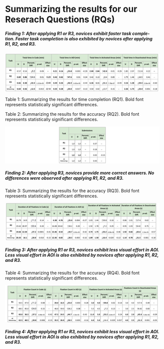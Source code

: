 # Summarizing the results for our Reserach Questions (RQs)

##### Finding 1: After applying R1 or R3, novices exhibit faster task comple- tion. Faster task completion is also exhibited by novices after applying R1, R2, and R3.

<p align="center">
  <img src="https://github.com/josealdo/EMSE20-ifdefs-with-eye-tracking/blob/master/Results/Tables/RQ1.png" width="700" title="hover text">
</p>Table 1: Summarizing the results for time completion (RQ1). Bold font represents statistically significant differences.


Table 2: Summarizing the results for the accuracy (RQ2). Bold font represents statistically significant differences.
<p align="center">
  <img src="https://github.com/josealdo/EMSE20-ifdefs-with-eye-tracking/blob/master/Results/Tables/RQ2.png" width="700" title="hover text">
</p>

##### Finding 2: After applying R3, novices provide more correct answers. No differences were observed after applying R1, R2, and R3.

Table 3: Summarizing the results for the accuracy (RQ3). Bold font represents statistically significant differences.
<p align="center">
  <img src="https://github.com/josealdo/EMSE20-ifdefs-with-eye-tracking/blob/master/Results/Tables/RQ3.png" width="700" title="hover text">
</p>

##### Finding 3: After applying R1 or R3, novices exhibit less visual effort in AOI. Less visual effort in AOI is also exhibited by novices after applying R1, R2, and R3.

Table 4: Summarizing the results for the accuracy (RQ4). Bold font represents statistically significant differences.
<p align="center">
  <img src="https://github.com/josealdo/EMSE20-ifdefs-with-eye-tracking/blob/master/Results/Tables/RQ4.png" width="710" title="hover text">
</p>

##### Finding 4: After applying R1 or R3, novices exhibit less visual effort in AOI. Less visual effort in AOI is also exhibited by novices after applying R1, R2, and R3.
